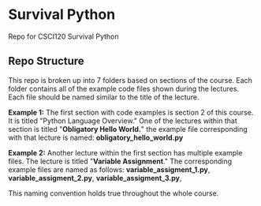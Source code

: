 # Survival Python

Repo for CSCI120 Survival Python

## Repo Structure
This repo is broken up into 7 folders based on sections of the course. Each folder contains all of the example code files shown during the lectures. Each file should be named similar to the title of the lecture. 

**Example 1:** The first section with code examples is section 2 of this course. It is titled "Python Language Overview." One of the lectures within that section is titled "**Obligatory Hello World.**" the example file corresponding with that lecture is named: **obligatory_hello_world.py**

**Example 2:** Another lecture within the first section has multiple example files. The lecture is titled "**Variable Assignment**." The corresponding example files are named as follows: **variable_assigment_1.py**, **variable_assigment_2.py**, **variable_assigment_3.py**, 

This naming convention holds true throughout the whole course.
